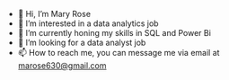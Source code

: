 - 👋 Hi, I’m Mary Rose
- 👀 I’m interested in a data analytics job
- 🌱 I’m currently honing my skills in SQL and Power Bi
- 💞️ I’m looking for a data analyst job
- 📫 How to reach me, you can message me via email at marose630@gmail.com

<!---
Marose080/Marose080 is a ✨ special ✨ repository because its `README.md` (this file) appears on your GitHub profile.
You can click the Preview link to take a look at your changes.
--->
